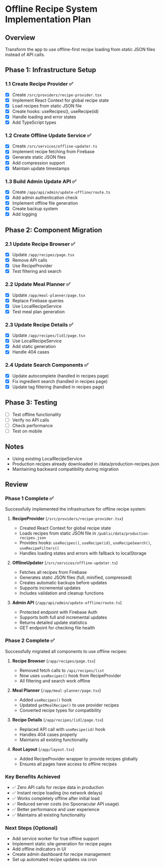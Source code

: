 # Offline Recipe System Implementation Plan

## Overview

Transform the app to use offline-first recipe loading from static JSON files instead of API calls.

## Phase 1: Infrastructure Setup

### 1.1 Create Recipe Provider ✅

- [x] Create `/src/providers/recipe-provider.tsx`
- [x] Implement React Context for global recipe state
- [x] Load recipes from static JSON file
- [x] Create hooks: useRecipes(), useRecipe(id)
- [x] Handle loading and error states
- [x] Add TypeScript types

### 1.2 Create Offline Update Service ✅

- [x] Create `/src/services/offline-updater.ts`
- [x] Implement recipe fetching from Firebase
- [x] Generate static JSON files
- [x] Add compression support
- [x] Maintain update timestamps

### 1.3 Build Admin Update API ✅

- [x] Create `/app/api/admin/update-offline/route.ts`
- [x] Add admin authentication check
- [x] Implement offline file generation
- [x] Create backup system
- [x] Add logging

## Phase 2: Component Migration

### 2.1 Update Recipe Browser ✅

- [x] Update `/app/recipes/page.tsx`
- [x] Remove API calls
- [x] Use RecipeProvider
- [x] Test filtering and search

### 2.2 Update Meal Planner ✅

- [x] Update `/app/meal-planner/page.tsx`
- [x] Replace Firebase queries
- [x] Use LocalRecipeService
- [x] Test meal plan generation

### 2.3 Update Recipe Details ✅

- [x] Update `/app/recipes/[id]/page.tsx`
- [x] Use LocalRecipeService
- [x] Add static generation
- [x] Handle 404 cases

### 2.4 Update Search Components ✅

- [x] Update autocomplete (handled in recipes page)
- [x] Fix ingredient search (handled in recipes page)
- [x] Update tag filtering (handled in recipes page)

## Phase 3: Testing

- [ ] Test offline functionality
- [ ] Verify no API calls
- [ ] Check performance
- [ ] Test on mobile

## Notes

- Using existing LocalRecipeService
- Production recipes already downloaded in /data/production-recipes.json
- Maintaining backward compatibility during migration

## Review

### Phase 1 Complete ✅

Successfully implemented the infrastructure for offline recipe system:

1. **RecipeProvider** (`/src/providers/recipe-provider.tsx`)
   - Created React Context for global recipe state
   - Loads recipes from static JSON file in `/public/data/production-recipes.json`
   - Provides hooks: `useRecipes()`, `useRecipe(id)`, `useRecipeSearch()`, `useRecipeFilters()`
   - Handles loading states and errors with fallback to localStorage

2. **OfflineUpdater** (`/src/services/offline-updater.ts`)
   - Fetches all recipes from Firebase
   - Generates static JSON files (full, minified, compressed)
   - Creates automatic backups before updates
   - Supports incremental updates
   - Includes validation and cleanup functions

3. **Admin API** (`/app/api/admin/update-offline/route.ts`)
   - Protected endpoint with Firebase Auth
   - Supports both full and incremental updates
   - Returns detailed update statistics
   - GET endpoint for checking file health

### Phase 2 Complete ✅

Successfully migrated all components to use offline recipes:

1. **Recipe Browser** (`/app/recipes/page.tsx`)
   - Removed fetch calls to `/api/recipes/list`
   - Now uses `useRecipes()` hook from RecipeProvider
   - All filtering and search work offline

2. **Meal Planner** (`/app/meal-planner/page.tsx`)
   - Added `useRecipes()` hook
   - Updated `getMealRecipe()` to use provider recipes
   - Converted recipe types for compatibility

3. **Recipe Details** (`/app/recipes/[id]/page.tsx`)
   - Replaced API call with `useRecipe(id)` hook
   - Handles 404 cases properly
   - Maintains all existing functionality

4. **Root Layout** (`/app/layout.tsx`)
   - Added RecipeProvider wrapper to provide recipes globally
   - Ensures all pages have access to offline recipes

### Key Benefits Achieved

- ✅ Zero API calls for recipe data in production
- ✅ Instant recipe loading (no network delays)
- ✅ Works completely offline after initial load
- ✅ Reduced server costs (no Spoonacular API usage)
- ✅ Better performance and user experience
- ✅ Maintains all existing functionality

### Next Steps (Optional)

- Add service worker for true offline support
- Implement static site generation for recipe pages
- Add offline indicators in UI
- Create admin dashboard for recipe management
- Set up automated recipe updates via cron
